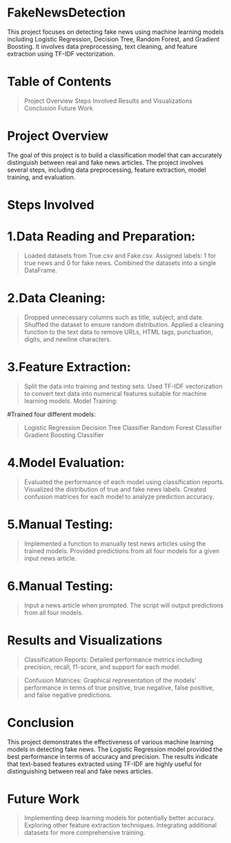 # FakeNewsDetection

This project focuses on detecting fake news using machine learning models including Logistic Regression, Decision Tree, Random Forest, and Gradient Boosting. It involves data preprocessing, text cleaning, and feature extraction using TF-IDF vectorization.

# Table of Contents
> Project Overview
> Steps Involved
> Results and Visualizations
> Conclusion
> Future Work

# Project Overview
The goal of this project is to build a classification model that can accurately distinguish between real and fake news articles. The project involves several steps, including data preprocessing, feature extraction, model training, and evaluation.

# Steps Involved

# 1.Data Reading and Preparation:
> Loaded datasets from True.csv and Fake.csv.
> Assigned labels: 1 for true news and 0 for fake news.
> Combined the datasets into a single DataFrame.

# 2.Data Cleaning:
> Dropped unnecessary columns such as title, subject, and date.
> Shuffled the dataset to ensure random distribution.
> Applied a cleaning function to the text data to remove URLs, HTML tags, punctuation, digits, and newline characters.

# 3.Feature Extraction:
> Split the data into training and testing sets.
> Used TF-IDF vectorization to convert text data into numerical features suitable for machine learning models.
> Model Training:

#Trained four different models:
> Logistic Regression
> Decision Tree Classifier
> Random Forest Classifier
> Gradient Boosting Classifier

# 4.Model Evaluation:
> Evaluated the performance of each model using classification reports.
> Visualized the distribution of true and fake news labels.
> Created confusion matrices for each model to analyze prediction accuracy.

# 5.Manual Testing:
> Implemented a function to manually test news articles using the trained models.
> Provided predictions from all four models for a given input news article.

# 6.Manual Testing:
> Input a news article when prompted.
>The script will output predictions from all four models.



# Results and Visualizations
> Classification Reports:
Detailed performance metrics including precision, recall, f1-score, and support for each model.

> Confusion Matrices:
Graphical representation of the models' performance in terms of true positive, true negative, false positive, and false negative predictions.

# Conclusion
This project demonstrates the effectiveness of various machine learning models in detecting fake news. The Logistic Regression model provided the best performance in terms of accuracy and precision. The results indicate that text-based features extracted using TF-IDF are highly useful for distinguishing between real and fake news articles.

# Future Work
> Implementing deep learning models for potentially better accuracy.
> Exploring other feature extraction techniques.
> Integrating additional datasets for more comprehensive training.
